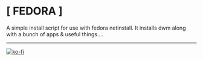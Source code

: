 # [ FEDORA ]

A simple install script for use with fedora netinstall. It installs dwm along with a bunch of apps & useful things....

----

[![ko-fi](https://i.imgur.com/VVbaKK2.png)](https://ko-fi.com/furycd001)
